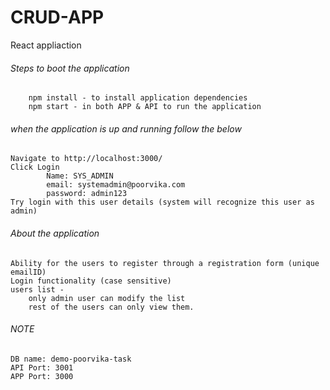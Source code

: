 # CRUD-APP
React appliaction

###### Steps to boot the application
    	npm install - to install application dependencies
    	npm start - in both APP & API to run the application

###### when the application is up and running follow the below
	Navigate to http://localhost:3000/
	Click Login
    		Name: SYS_ADMIN
    		email: systemadmin@poorvika.com
    		password: admin123
	Try login with this user details (system will recognize this user as admin)

###### About the application
	Ability for the users to register through a registration form (unique emailID)
	Login functionality (case sensitive)
	users list - 
		only admin user can modify the list
		rest of the users can only view them.	

###### NOTE
	DB name: demo-poorvika-task
	API Port: 3001
	APP Port: 3000
